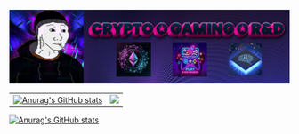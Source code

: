 [![](imgs/p.png)](https://www.bit.ly/morektz)

<p style="text-align: center;">

| | | 
| -- | -- |
|[![Anurag's GitHub stats](https://github-readme-stats.vercel.app/api?username=morektz&show_icons=true&theme=radical)](https://www.bit.ly/morektz)|![](https://komarev.com/ghpvc/?username=morektz&color=blueviolet)| ![](imgs/mm.gif "morektz")

</p>

<p style="text-align: center;">

[![Anurag's GitHub stats](https://github-readme-stats.vercel.app/api?username=morektz&show_icons=true&theme=radical)](https://www.bit.ly/morektz)

</p>